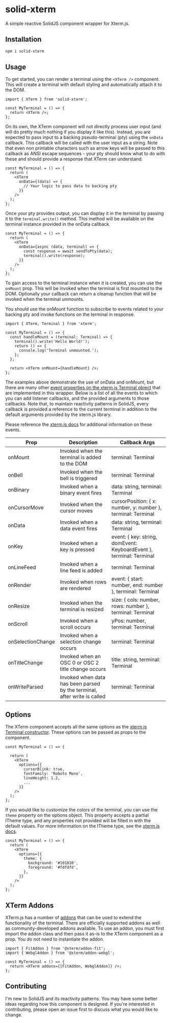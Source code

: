 # solid-xterm

A simple reactive SolidJS component wrapper for Xterm.js.

## Installation

```bash
npm i solid-xterm
```

## Usage

To get started, you can render a terminal using the `<XTerm />` component. This will create a terminal with default styling and automatically attach it to the DOM.

```tsx
import { XTerm } from 'solid-xterm';

const MyTerminal = () => {
  return <XTerm />;
};
```

On its own, the XTerm component will not directly process user input (and will do pretty much nothing if you display it like this). Instead, you are expected to pass input to a backing pseudo-terminal (pty) using the `onData` callback. This callback will be called with the user input as a string. Note that even non printable characters such as arrow keys will be passed to this callback as ANSI escape sequences - your pty should know what to do with these and should provide a response that XTerm can understand.

```tsx
const MyTerminal = () => {
  return (
    <XTerm
      onData={(data) => {
        // Your logic to pass data to backing pty
      }}
    />
  );
};
```

Once your pty provides output, you can display it in the terminal by passing it to the `terminal.write()` method. This method will be available on the terminal instance provided in the onData callback.

```tsx
const MyTerminal = () => {
  return (
    <XTerm
      onData={async (data, terminal) => {
        const response = await sendToPty(data);
        terminal().write(response);
      }}
    />
  );
};
```

To gain access to the terminal instance when it is created, you can use the `onMount` prop. This will be invoked when the terminal is first mounted to the DOM. Optionally your callback can return a cleanup function that will be invoked when the terminal unmounts.

You should use the onMount function to subscribe to events related to your backing pty and invoke functions on the terminal in response.

```tsx
import { XTerm, Terminal } from 'xterm';

const MyTerminal = () => {
  const handleMount = (terminal: Terminal) => {
    terminal().write('Hello World!');
    return () => {
      console.log('Terminal unmounted.');
    };
  };

  return <XTerm onMount={handleMount} />;
};
```

The examples above demonstrate the use of onData and onMount, but there are many other [event properties on the xterm.js Terminal object](https://xtermjs.org/docs/api/terminal/classes/terminal/) that are implemented in this wrapper. Below is a list of all the events to which you can add listener callbacks, and the provided arguments to those callbacks. Note that, to maintain reactivity patterns in SolidJS, every callback is provided a reference to the current terminal in addition to the default arguments provided by the xterm.js library.

Please reference the [xterm.js docs](https://xtermjs.org/docs/) for additional information on these events.

| Prop              | Description                                                              | Callback Args                                                       |
| ----------------- | ------------------------------------------------------------------------ | ------------------------------------------------------------------- |
| onMount           | Invoked when the terminal is added to the DOM                            | terminal: Terminal                                                  |
| onBell            | Invoked when the bell is triggered                                       | terminal: Terminal                                                  |
| onBinary          | Invoked when a binary event fires                                        | data: string, terminal: Terminal                                    |
| onCursorMove      | Invoked when the cursor moves                                            | cursorPosition: { x: number, y: number }, terminal: Terminal        |
| onData            | Invoked when a data event fires                                          | data: string, terminal: Terminal                                    |
| onKey             | Invoked when a key is pressed                                            | event: { key: string, domEvent: KeyboardEvent }, terminal: Terminal |
| onLineFeed        | Invoked when a line feed is added                                        | terminal: Terminal                                                  |
| onRender          | Invoked when rows are rendered                                           | event: { start: number, end: number }, terminal: Terminal           |
| onResize          | Invoked when the terminal is resized                                     | size: { cols: number, rows: number }, terminal: Terminal            |
| onScroll          | Invoked when a scroll occurs                                             | yPos: number, terminal: Terminal                                    |
| onSelectionChange | Invoked when a selection change occurs                                   | terminal: Terminal                                                  |
| onTitleChange     | Invoked when an OSC 0 or OSC 2 title change occurs                       | title: string, terminal: Terminal                                   |
| onWriteParsed     | Invoked when data has been parsed by the terminal, after write is called | terminal: Terminal                                                  |

## Options

The XTerm component accepts all the same options as the [xterm.js Terminal constructor](https://xtermjs.org/docs/api/terminal/interfaces/iterminaloptions/). These options can be passed as props to the component.

```tsx
const MyTerminal = () => {

  return (
    <XTerm
      options={{
        cursorBlink: true,
        fontFamily: 'Roboto Mono',
        lineHeight: 1.2,
        ...
      }}
    />
  );
};
```

If you would like to customize the colors of the terminal, you can use the `theme` property on the options object. This property accepts a partial ITheme type, and any properties not provided will be filled in with the default values. For more information on the ITheme type, see the [xterm.js docs](https://xtermjs.org/docs/api/terminal/interfaces/itheme/).

```tsx
const MyTerminal = () => {
  return (
    <XTerm
      options={{
        theme: {
          background: '#101010',
          foreground: '#fdfdfd',
        },
      }}
    />
  );
};
```

## XTerm Addons

XTerm.js has a number of [addons](https://xtermjs.org/docs/addons/) that can be used to extend the functionality of the terminal. There are officially supported addons as well as community-developed addons available. To use an addon, you must first import the addon class and then pass it as-is to the XTerm component as a prop. You do not need to instantiate the addon.

```tsx
import { FitAddon } from '@xterm/addon-fit';
import { WebglAddon } from '@xterm/addon-webgl';

const MyTerminal = () => {
  return <XTerm addons={[FitAddon, WebglAddon]} />;
};
```

## Contributing

I'm new to SolidJS and its reactivity patterns. You may have some better ideas regarding how this component is designed. If you're interested in contributing, please open an issue first to discuss what you would like to change.
